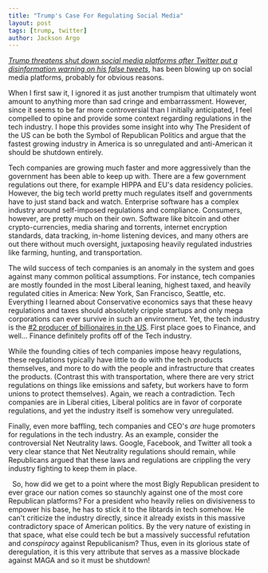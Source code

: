 ```yaml
---
title: "Trump's Case For Regulating Social Media"
layout: post
tags: [trump, twitter]
author: Jackson Argo
---
```


_[Trump threatens shut down social media platforms after Twitter put a disinformation warning on his false tweets][1]_,
has been blowing up on social media platforms, probably for obvious reasons.

When I first saw it, I ignored it as just another trumpism that ultimately wont amount to anything more than sad cringe and embarrassment.
However, since it seems to be far more controversial than I initially anticipated,
I feel compelled to opine and provide some context regarding regulations in the tech industry.
I hope this provides some insight into why The President of the US can be both the Symbol of Republican Politics and
argue that the fastest growing industry in America is so unregulated and anti-American it should be shutdown entirely.

Tech companies are growing much faster and more aggressively than the government has been able to keep up with.
There are a few government regulations out there, for example HIPPA and EU's data residency policies. 
However, the big tech world pretty much regulates itself and governments have to just stand back and watch.
Enterprise software has a complex industry around self-imposed regulations and compliance.
Consumers, however, are pretty much on their own.
Software like bitcoin and other crypto-currencies, media sharing and torrents, internet encryption standards,
data tracking, in-home listening devices, and many others are out there without much oversight,
juxtaposing heavily regulated industries like farming, hunting, and transportation.

The wild success of tech companies is an anomaly in the system and goes against many common political assumptions.
For instance, tech companies are mostly founded in the most Liberal leaning, highest taxed,
and heavily regulated cities in America: New York, San Francisco, Seattle, etc.
Everything I learned about Conservative economics says that these heavy regulations and taxes should absolutely cripple
startups and only mega corporations can ever survive in such an environment. 
Yet, the tech industry is the [#2 producer of billionaires in the US][2]. 
First place goes to Finance, and well... Finance definitely profits off of the Tech industry.

While the founding cities of tech companies impose heavy regulations, these regulations typically have little to do with
the tech products themselves, and more to do with the people and infrastructure that creates the products.
(Contrast this with transportation, where there are very strict regulations on things like emissions and safety,
but workers have to form unions to protect themselves).
Again, we reach a contradiction. 
Tech companies are in Liberal cities, Liberal politics are in favor of corporate regulations, and yet the industry 
itself is somehow very unregulated.

Finally, even more baffling, tech companies and CEO's _are_ huge promoters for regulations in the tech industry.
As an example, consider the controversial Net Neutrality laws. Google, Facebook, and Twitter all took a very clear
stance that Net Neutrality regulations should remain, while Republicans argued that these laws and regulations are
crippling the very industry fighting to keep them in place.

  So, how did we get to a point where the most Bigly Republican president to ever grace our nation comes so staunchly 
against one of the most core Republican platforms?
For a president who heavily relies on divisiveness to empower his base, he has to stick it to the libtards in tech somehow.
He can't criticize the industry directly, since it already exists in this massive contradictory space of American politics. 
By the very nature of existing in that space, what else could tech be but a massively successful refutation and 
_conspiracy_ against Republicanism?
Thus, even in its glorious state of deregulation, it is this very attribute that serves as a massive blockade against 
MAGA and so it must be shutdown!

[1]: https://www.businessinsider.com/trump-threatens-shut-down-platforms-after-tweets-tagged-warning-2020-5
[2]: https://www.forbes.com/sites/chasewithorn/2016/03/07/how-billionaires-get-rich-which-industries-make-the-most-mega-fortunes/#eaa97ab45e16

